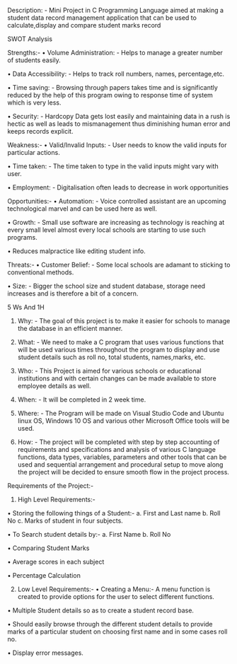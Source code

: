 Description: - Mini Project in C Programming Language aimed at making a student data record management application that can be used to calculate,display and compare student marks record

SWOT Analysis

Strengths:-
•	Volume Administration: - Helps to manage a greater number of students easily.

•	Data Accessibility: - Helps to track roll numbers, names, percentage,etc.

•	Time saving: - Browsing through papers takes time and is significantly reduced by the help of this program owing to response time of system which is very less. 

•	Security: - Hardcopy Data gets lost easily and maintaining data in a rush is hectic as well as leads to mismanagement thus diminishing human error and keeps records           explicit.

Weakness:-
•	Valid/Invalid Inputs: - User needs to know the valid inputs for particular actions.

•	Time taken: - The time taken to type in the valid inputs might vary with user.

•	Employment: - Digitalisation often leads to decrease in work opportunities

Opportunities:-
•	Automation: - Voice controlled assistant are an upcoming technological marvel and can be used here as well.

•	Growth: - Small use software are increasing as technology is reaching at every small level almost every local schools are starting to use such programs.

•	Reduces malpractice like editing student info.

Threats:-
•	Customer Belief: - Some local schools are adamant to sticking to conventional methods.

•	Size: - Bigger the school size and student database, storage need increases and is therefore a bit of a concern.


5 Ws And 1H
1.	Why: - The goal of this project is to make it easier for schools to manage the database in an efficient manner.


2.	What: - We need to make a C program that uses various functions that will be used various times throughout the program to display and use student details such as roll                 no, total students, names,marks, etc.


3.	Who: - This Project is aimed for various schools or educational institutions and with certain changes can be made available to store employee details as well.


4.	When: - It will be completed in 2 week time.


5.	Where: - The Program will be made on Visual Studio Code and Ubuntu linux OS, Windows 10 OS and various other Microsoft Office tools will be used.


6.	How: - The project will be completed with step by step accounting of requirements and specifications and analysis of various C language functions, data types,                        variables, parameters and other tools that can be used and sequential arrangement and procedural setup to move along the project will be decided to ensure                      smooth flow in the project process.

Requirements of the Project:-

1) High Level Requirements:-

•	Storing the following things of a Student:-
a.	First and Last name 
b.	Roll No
c.	Marks of student in four subjects.

•	To Search student details by:-
a.	First Name
b.	Roll No

•	Comparing Student Marks

•	Average scores in each subject

•	Percentage Calculation

2) Low Level Requirements:-
•	Creating a Menu:-
A menu function is created to provide options for the user to select different functions.

•	Multiple Student details so as to create a student record base.

•	Should easily browse through the different student details to provide marks of a particular student on choosing first name and in some cases roll no.

•	Display error messages.











